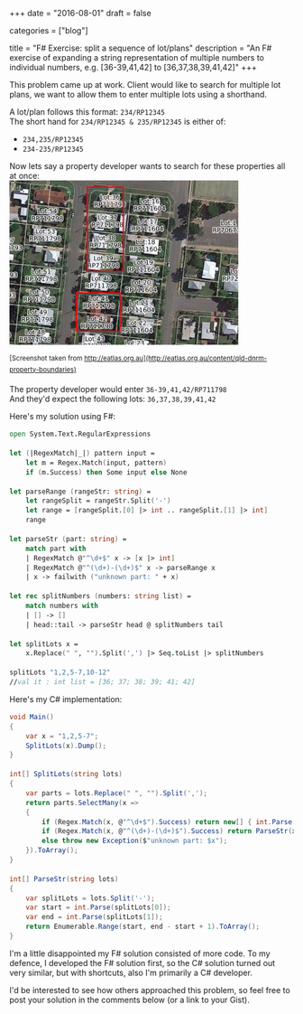 +++
date = "2016-08-01"
draft = false

categories = ["blog"]

title = "F# Exercise: split a sequence of lot/plans"
description = "An F# exercise of expanding a string representation of multiple numbers to individual numbers, e.g. [36-39,41,42] to [36,37,38,39,41,42]"
+++

This problem came up at work. Client would like to search for multiple lot plans, we want to allow them to enter multiple lots using a shorthand.

A lot/plan follows this format: `234/RP12345`<br />
The short hand for `234/RP12345 & 235/RP12345` is either of: 

- `234,235/RP12345`
- `234-235/RP12345`

Now lets say a property developer wants to search for these properties all at once:<br />
![alt text](/images/LotPlanSplitExample.png "Example of a group of Lot/Plans")

<sup>[Screenshot taken from http://eatlas.org.au](http://eatlas.org.au/content/qld-dnrm-property-boundaries)</sup>

The property developer would enter `36-39,41,42/RP711798`<br />
And they'd expect the following lots: `36,37,38,39,41,42`

Here's my solution using F#:
``` fsharp
open System.Text.RegularExpressions

let (|RegexMatch|_|) pattern input =
    let m = Regex.Match(input, pattern) 
    if (m.Success) then Some input else None

let parseRange (rangeStr: string) =
    let rangeSplit = rangeStr.Split('-')
    let range = [rangeSplit.[0] |> int .. rangeSplit.[1] |> int]
    range

let parseStr (part: string) =
    match part with
    | RegexMatch @"^\d+$" x -> [x |> int]
    | RegexMatch @"^(\d+)-(\d+)$" x -> parseRange x
    | x -> failwith ("unknown part: " + x)

let rec splitNumbers (numbers: string list) =
    match numbers with
    | [] -> []
    | head::tail -> parseStr head @ splitNumbers tail

let splitLots x = 
    x.Replace(" ", "").Split(',') |> Seq.toList |> splitNumbers

splitLots "1,2,5-7,10-12"
//val it : int list = [36; 37; 38; 39; 41; 42]
```

Here's my C# implementation:
``` cs
void Main()
{
	var x = "1,2,5-7";
	SplitLots(x).Dump();
}

int[] SplitLots(string lots)
{
	var parts = lots.Replace(" ", "").Split(',');
    return parts.SelectMany(x =>
	{
		if (Regex.Match(x, @"^\d+$").Success) return new[] { int.Parse(x) };
		if (Regex.Match(x, @"^(\d+)-(\d+)$").Success) return ParseStr(x);
		else throw new Exception($"unknown part: $x");
	}).ToArray();
}

int[] ParseStr(string lots) 
{
	var splitLots = lots.Split('-');
	var start = int.Parse(splitLots[0]);
	var end = int.Parse(splitLots[1]);
	return Enumerable.Range(start, end - start + 1).ToArray();
}
```

I'm a little disappointed my F# solution consisted of more code. To my defence, I developed the F# solution first, so the C# solution turned out very similar, but with shortcuts, also I'm primarily a C# developer. 

I'd be interested to see how others approached this problem, so feel free to post your solution in the comments below (or a link to your Gist).